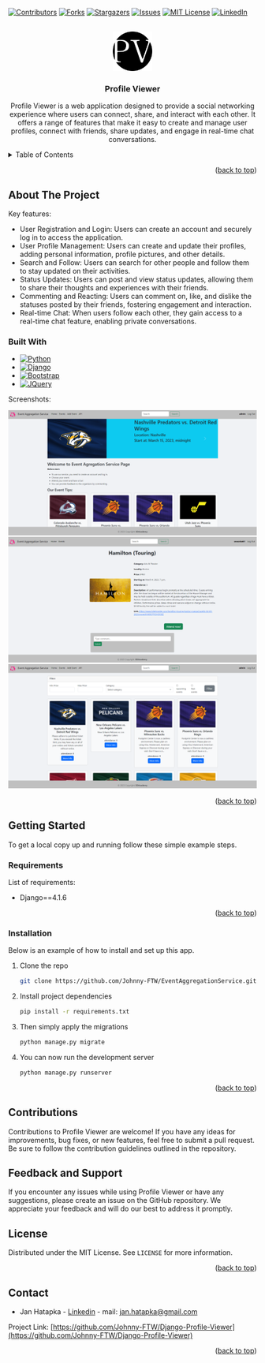 


<a name="readme-top"></a>



[![Contributors][contributors-shield]][contributors-url]
[![Forks][forks-shield]][forks-url]
[![Stargazers][stars-shield]][stars-url]
[![Issues][issues-shield]][issues-url]
[![MIT License][license-shield]][license-url]
[![LinkedIn][linkedin-shield]][linkedin-url]


<br>
<div align="center">
  <a href="https://github.com/Johnny-FTW/Django-Profile-Viewer">
    <img src="https://raw.githubusercontent.com/Johnny-FTW/Django-Profile-Viewer/main/static/images/android-chrome-512x512.png" alt="Logo" width="80" height="80">
  </a>

  <h3 align="center">Profile Viewer</h3>

  <p align="center">
    Profile Viewer is a web application designed to provide a social networking experience where
users can connect, share, and interact with each other. It offers a range of features that make it easy 
to create and manage user profiles, connect with friends, share updates, and engage in real-time chat conversations.

  </p>
</div>

<details>
  <summary>Table of Contents</summary>
  <ol>
    <li>
      <a href="#about-the-project">About The Project</a>
      <ul>
        <li><a href="#built-with">Built With</a></li>
      </ul>
    </li>
    <li>
      <a href="#getting-started">Getting Started</a>
      <ul>
        <li><a href="#requirements">Requirements</a></li>
        <li><a href="#installation">Installation</a></li>
      </ul>
    </li>
    <li><a href="#license">License</a></li>
    <li><a href="#contact">Contact</a></li>
  </ol>
</details>

<p align="right">(<a href="#readme-top">back to top</a>)</p>

## About The Project




Key features:
* User Registration and Login: Users can create an account and securely log in to access the application.
* User Profile Management: Users can create and update their profiles, adding personal information, profile pictures, and other details.
* Search and Follow: Users can search for other people and follow them to stay updated on their activities.
* Status Updates: Users can post and view status updates, allowing them to share their thoughts and experiences with their friends.
* Commenting and Reacting: Users can comment on, like, and dislike the statuses posted by their friends, fostering engagement and interaction.
* Real-time Chat: When users follow each other, they gain access to a real-time chat feature, enabling private conversations.

### Built With

* [![Python][Python.org]][Python-url]
* [![Django][Django.com]][Django-url]
* [![Bootstrap][Bootstrap.com]][Bootstrap-url]
* [![JQuery][JQuery.com]][JQuery-url]


Screenshots:

![image](https://raw.githubusercontent.com/Johnny-FTW/EventAggregationService/main/imgs/Screenshot_1.png)
<br>
![image](https://raw.githubusercontent.com/Johnny-FTW/EventAggregationService/main/imgs/Screenshot_2.png)
<br>
![image](https://raw.githubusercontent.com/Johnny-FTW/EventAggregationService/main/imgs/Screenshot_3.png)

<p align="right">(<a href="#readme-top">back to top</a>)</p>

## Getting Started

To get a local copy up and running follow these simple example steps.

### Requirements

List of requirements:
* Django==4.1.6


<p align="right">(<a href="#readme-top">back to top</a>)</p>

### Installation

Below is an example of how to install and set up this app.

1. Clone the repo
   ```sh
   git clone https://github.com/Johnny-FTW/EventAggregationService.git
   ```
2. Install project dependencies
   ```sh
   pip install -r requirements.txt
   ```
3. Then simply apply the migrations
   ```sh
   python manage.py migrate
   ```
4. You can now run the development server
   ```sh
   python manage.py runserver
   ```
<p align="right">(<a href="#readme-top">back to top</a>)</p>

## Contributions

Contributions to Profile Viewer are welcome! If you have any ideas for improvements, bug fixes, or new features, feel
free to submit a pull request. Be sure to follow the contribution guidelines outlined in the repository.

## Feedback and Support

If you encounter any issues while using Profile Viewer or have any suggestions, please create an issue on the GitHub 
repository. We appreciate your feedback and will do our best to address it promptly.

## License

Distributed under the MIT License. See `LICENSE` for more information.

<p align="right">(<a href="#readme-top">back to top</a>)</p>


## Contact

- Jan Hatapka - [Linkedin](https://www.linkedin.com/in/jan-hatapka-6b970b205/) - mail: jan.hatapka@gmail.com 


Project Link: [https://github.com/Johnny-FTW/Django-Profile-Viewer](https://github.com/Johnny-FTW/Django-Profile-Viewer)

<p align="right">(<a href="#readme-top">back to top</a>)</p>




[Python.org]: https://img.shields.io/badge/Python-14354C?style=for-the-badge&logo=python&logoColor=white
[Python-url]: https://www.python.org/

[Django.com]: https://img.shields.io/badge/Django-092E20?style=for-the-badge&logo=django&logoColor=white
[Django-url]: https://www.djangoproject.com/


[Bootstrap.com]: https://img.shields.io/badge/Bootstrap-563D7C?style=for-the-badge&logo=bootstrap&logoColor=white
[Bootstrap-url]: https://getbootstrap.com

[JQuery.com]: https://img.shields.io/badge/jQuery-0769AD?style=for-the-badge&logo=jquery&logoColor=white
[JQuery-url]: https://jquery.com 


[contributors-shield]: https://img.shields.io/github/contributors/Johnny-FTW/Django-Profile-Viewer.svg?style=for-the-badge
[contributors-url]: https://github.com/Johnny-FTW/Django-Profile-Viewer/graphs/contributors

[forks-shield]: https://img.shields.io/github/forks/Johnny-FTW/Django-Profile-Viewer.svg?style=for-the-badge
[forks-url]: https://github.com/Johnny-FTW/Django-Profile-Viewer/network/members

[stars-shield]: https://img.shields.io/github/stars/Johnny-FTW/Django-Profile-Viewer.svg?style=for-the-badge
[stars-url]: https://github.com/Johnny-FTW/Django-Profile-Viewer/stargazers

[issues-shield]: https://img.shields.io/github/issues/Johnny-FTW/Django-Profile-Viewer.svg?style=for-the-badge
[issues-url]: https://github.com/Johnny-FTW/Django-Profile-Viewer/issues

[license-shield]: https://img.shields.io/github/license/othneildrew/Best-README-Template.svg?style=for-the-badge
[license-url]: https://github.com/Johnny-FTW/Django-Profile-Viewer/blob/main/LICENSE

[linkedin-shield]: https://img.shields.io/badge/-LinkedIn-black.svg?style=for-the-badge&logo=linkedin&colorB=555
[linkedin-url]: https://www.linkedin.com/in/jan-hatapka-6b970b205/
